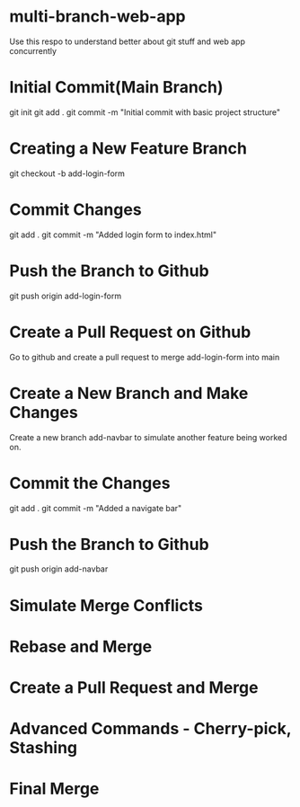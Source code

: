# multi-branch-web-app
Use this respo to understand better about git stuff and web app concurrently

# Initial Commit(Main Branch)
git init
git add .
git commit -m "Initial commit with basic project structure"

# Creating a New Feature Branch
git checkout -b add-login-form

# Commit Changes
git add .
git commit -m "Added login form to index.html"

# Push the Branch to Github
git push origin add-login-form

# Create a Pull Request on Github
Go to github and create a pull request to merge add-login-form into main

# Create a New Branch and Make Changes
Create a new branch add-navbar to simulate another feature being worked on.

# Commit the Changes
git add .
git commit -m "Added a navigate bar"

# Push the Branch to Github
git push origin add-navbar

# Simulate Merge Conflicts
# Rebase and Merge
# Create a Pull Request and Merge
# Advanced Commands - Cherry-pick, Stashing
# Final Merge
